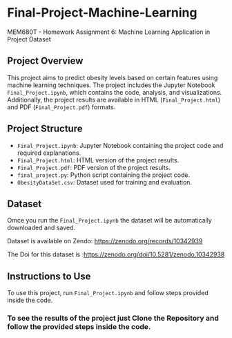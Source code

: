 # Final-Project-Machine-Learning
MEM680T - Homework Assignment 6: Machine Learning Application in Project Dataset

## Project Overview
This project aims to predict obesity levels based on certain features using machine learning techniques. The project includes the Jupyter Notebook `Final_Project.ipynb`, which contains the code, analysis, and visualizations. Additionally, the project results are available in HTML (`Final_Project.html`) and PDF (`Final_Project.pdf`) formats.

## Project Structure
- `Final_Project.ipynb`: Jupyter Notebook containing the project code and required explanations.
- `Final_Project.html`: HTML version of the project results.
- `Final_Project.pdf`: PDF version of the project results.
- `final_project.py`: Python script containing the project code.
- `ObesityDataSet.csv`: Dataset used for training and evaluation.

## Dataset
Omce you run the `Final_Project.ipynb` the dataset will be automatically downloaded and saved.

Dataset is available on Zendo: https://zenodo.org/records/10342939

The Doi for this dataset is :https://zenodo.org/doi/10.5281/zenodo.10342938


## Instructions to Use
To use this project, run `Final_Project.ipynb` and follow steps provided inside the code.


### To see the results of the project just Clone the Repository and follow the provided steps inside the code.
